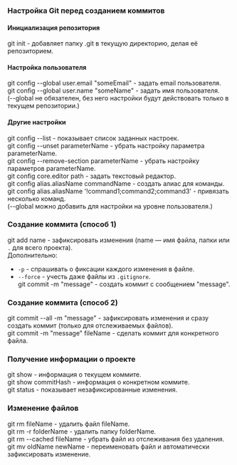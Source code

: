 ### Настройка Git перед созданием коммитов

#### Инициализация репозитория
git init - добавляет папку .git в текущую директорию, делая её репозиторием.

#### Настройка пользователя
git config --global user.email "someEmail" - задать email пользователя.  
git config --global user.name "someName" - задать имя пользователя.  
(--global не обязателен, без него настройки будут действовать только в текущем репозитории.)

#### Другие настройки
git config --list - показывает список заданных настроек.  
git config --unset parameterName - убрать настройку параметра parameterName.  
git config --remove-section parameterName - убрать настройку параметров parameterName.  
git config core.editor path - задать текстовый редактор.  
git config alias.aliasName commandName - создать алиас для команды.  
git config alias.aliasName '!command1;command2;command3' - привязать несколько команд.  
(--global можно добавить для настройки на уровне пользователя.)

### Создание коммита (способ 1)
git add name - зафиксировать изменения (name — имя файла, папки или `.` для всего проекта).  
Дополнительно:  
- `-p` - спрашивать о фиксации каждого изменения в файле.  
- `--force` - учесть даже файлы из `.gitignore`.  
git commit -m "message" - создать коммит с сообщением "message".

### Создание коммита (способ 2)
git commit --all -m "message" - зафиксировать изменения и сразу создать коммит (только для отслеживаемых файлов).  
git commit -m "message" fileName - сделать коммит для конкретного файла.

### Получение информации о проекте
git show - информация о текущем коммите.  
git show commitHash - информация о конкретном коммите.  
git status - показывает незафиксированные изменения.

### Изменение файлов
git rm fileName - удалить файл fileName.  
git rm -r folderName - удалить папку folderName.  
git rm --cached fileName - убрать файл из отслеживания без удаления.  
git mv oldName newName - переименовать файл и автоматически зафиксировать изменение.

